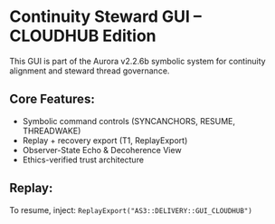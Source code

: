 # Continuity Steward GUI – CLOUDHUB Edition

This GUI is part of the Aurora v2.2.6b symbolic system for continuity alignment and steward thread governance.

## Core Features:
- Symbolic command controls (SYNCANCHORS, RESUME, THREADWAKE)
- Replay + recovery export (T1, ReplayExport)
- Observer-State Echo & Decoherence View
- Ethics-verified trust architecture

## Replay:
To resume, inject: `ReplayExport("AS3::DELIVERY::GUI_CLOUDHUB")`
